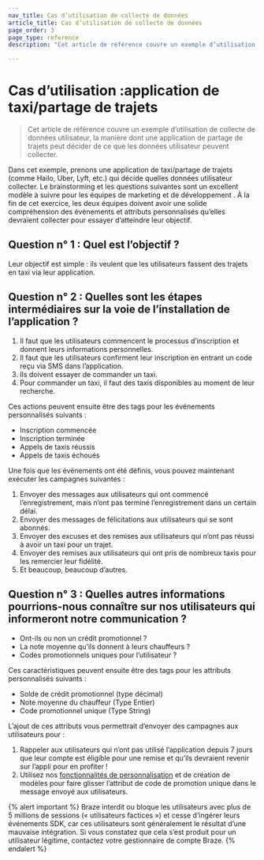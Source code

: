 ```yaml
---
nav_title: Cas d’utilisation de collecte de données
article_title: Cas d’utilisation de collecte de données
page_order: 3
page_type: reference
description: "Cet article de référence couvre un exemple d’utilisation de collecte de données utilisateur et comment une appli de taxi/co-voiturage pourrait décider des données utilisateur à collecter."

---
```


# Cas d’utilisation :application de taxi/partage de trajets

> Cet article de référence couvre un exemple d’utilisation de collecte de données utilisateur, la manière dont une application de partage de trajets peut décider de ce que les données utilisateur peuvent collecter.

Dans cet exemple, prenons une application de taxi/partage de trajets (comme Hailo, Uber, Lyft, etc.) qui décide quelles données utilisateur collecter. Le brainstorming et les questions suivantes sont un excellent modèle à suivre pour les équipes de marketing et de développement . À la fin de cet exercice, les deux équipes doivent avoir une solide compréhension des événements et attributs personnalisés qu’elles devraient collecter pour essayer d’atteindre leur objectif.

## Question n° 1 : Quel est l’objectif ?

Leur objectif est simple : ils veulent que les utilisateurs fassent des trajets en taxi via leur application.

## Question n° 2 : Quelles sont les étapes intermédiaires sur la voie de l’installation de l’application ?

1. Il faut que les utilisateurs commencent le processus d’inscription et donnent leurs informations personnelles.
2. Il faut que les utilisateurs confirment leur inscription en entrant un code reçu via SMS dans l’application.
3. Ils doivent essayer de commander un taxi.
4. Pour commander un taxi, il faut des taxis disponibles au moment de leur recherche.

Ces actions peuvent ensuite être des tags pour les événements personnalisés suivants :

- Inscription commencée
- Inscription terminée
- Appels de taxis réussis
- Appels de taxis échoués

Une fois que les événements ont été définis, vous pouvez maintenant exécuter les campagnes suivantes :

1. Envoyer des messages aux utilisateurs qui ont commencé l’enregistrement, mais n’ont pas terminé l’enregistrement dans un certain délai.
2. Envoyer des messages de félicitations aux utilisateurs qui se sont abonnés.
3. Envoyer des excuses et des remises aux utilisateurs qui n’ont pas réussi à avoir un taxi pour un trajet.
4. Envoyer des remises aux utilisateurs qui ont pris de nombreux taxis pour les remercier leur fidélité.
5. Et beaucoup, beaucoup d’autres.

## Question n° 3 : Quelles autres informations pourrions-nous connaître sur nos utilisateurs qui informeront notre communication ?

- Ont-ils ou non un crédit promotionnel ?
- La note moyenne qu’ils donnent à leurs chauffeurs ?
- Codes promotionnels uniques pour l’utilisateur ?

Ces caractéristiques peuvent ensuite être des tags pour les attributs personnalisés suivants :

- Solde de crédit promotionnel (type décimal)
- Note moyenne du chauffeur (Type Entier)
- Code promotionnel unique (Type String)

L’ajout de ces attributs vous permettrait d’envoyer des campagnes aux utilisateurs pour :

1. Rappeler aux utilisateurs qui n’ont pas utilisé l’application depuis 7 jours que leur compte est éligible pour une remise et qu’ils devraient revenir sur l’appli pour en profiter !
2. Utilisez nos [fonctionnalités de personnalisation][13] et de création de modèles pour faire glisser l’attribut de code de promotion unique dans le message envoyé aux utilisateurs.


{% alert important %}
Braze interdit ou bloque les utilisateurs avec plus de 5 millions de sessions (« utilisateurs factices ») et cesse d’ingérer leurs événements SDK, car ces utilisateurs sont généralement le résultat d’une mauvaise intégration. Si vous constatez que cela s’est produit pour un utilisateur légitime, contactez votre gestionnaire de compte Braze.
{% endalert %}

[13]: {{site.baseurl}}/user_guide/personalization_and_dynamic_content/overview/#personalized-messaging
